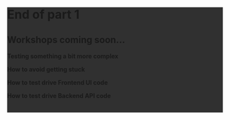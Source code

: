 <div class='block'>

# End of part 1

## Workshops coming soon...

**Testing something a bit more complex**

**How to avoid getting stuck**

**How to test drive Frontend UI code**

**How to test drive Backend API code**

<br />

</div>

<style>
  .block {
    background-color: #111111DD;
  }
</style>
